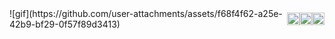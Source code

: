 <div style="display: flex; align-items: center;">
  ![gif](https://github.com/user-attachments/assets/f68f4f62-a25e-42b9-bf29-0f57f89d3413)
  <img src="https://cdn.jsdelivr.net/gh/devicons/devicon/icons/python/python-original.svg" width="20" height="20"/>  <img src="https://cdn.jsdelivr.net/gh/devicons/devicon@latest/icons/lua/lua-original.svg" width="20" height="20"> <img src="https://cdn.jsdelivr.net/gh/devicons/devicon/icons/cplusplus/cplusplus-original.svg" alt="C++ logo" width="20" height="20"/>
</div>
